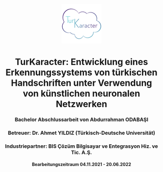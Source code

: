 <div align="center">

  <p align="center"> 
      <img
          src="./Assets/Turkaracter Logo.png"
          raw=true
          alt="turkaracter_Logo"
          style="width: 128px; height: 128px" />
  </p>

  # TurKaracter: Entwicklung eines Erkennungssystems von türkischen Handschriften unter Verwendung von künstlichen neuronalen Netzwerken
  ### Bachelor Abschlussarbeit von Abdurrahman ODABAŞI
  ### Betreuer: Dr. Ahmet YILDIZ (Türkisch-Deutsche Universität)
  ### Industriepartner: BIS Çözüm Bilgisayar ve Entegrasyon Hiz. ve Tic. A.Ş.
  #### Bearbeitungszeitraum 04.11.2021 - 20.06.2022

</div>